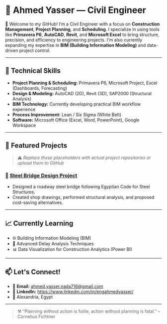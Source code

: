 # 👷 Ahmed Yasser — Civil Engineer

🎯 Welcome to my GitHub! I’m a Civil Engineer with a focus on **Construction Management**, **Project Planning**, and **Scheduling**. I specialize in using tools like **Primavera P6**, **AutoCAD**, **Revit**, and **Microsoft Excel** to bring structure, precision, and efficiency to engineering projects. I'm also currently expanding my expertise in **BIM (Building Information Modeling)** and data-driven project control.

---

## 🧰 Technical Skills

- **Project Planning & Scheduling:** Primavera P6, Microsoft Project, Excel (Dashboards, Forecasting)
- **Design & Modeling:** AutoCAD (2D), Revit (3D), SAP2000 (Structural Analysis)
- **BIM Technology:** Currently developing practical BIM workflow experience
- **Process Improvement:** Lean / Six Sigma (White Belt)
- **Software:** Microsoft Office (Excel, Word, PowerPoint), Google Workspace

---

## 📂 Featured Projects

> ⚠️ _Replace these placeholders with actual project repositories or upload them to GitHub_

### 📁 [Steel Bridge Design Project](#)
- Designed a roadway steel bridge following Egyptian Code for Steel Structures.
- Created shop drawings, performed structural analysis, and proposed cost-saving alternatives.

---

## 📈 Currently Learning

- 🌐 Building Information Modeling (BIM)
- 🧠 Advanced Delay Analysis Techniques
- 📊 Data Visualization for Construction Analytics (Power BI)

---

## 📫 Let's Connect!

- 📧 **Email:** ahmed.yasser.nada716@gmail.com  
- 🔗 **LinkedIn:** https://www.linkedin.com/in/engahmedyasser/  
- 📍 Alexandria, Egypt  

---
> ⚒️ “Planning without action is futile, action without planning is fatal.” – Cornelius Fichtner  


